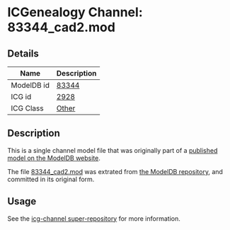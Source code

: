 # ICGenealogy Channel: 83344\_cad2.mod

## Details

Name | Description
---- | -----------
ModelDB id | [83344](http://senselab.med.yale.edu/ModelDB/ShowModel.cshtml?model=83344)
ICG id | [2928](http://icg.neurotheory.ox.ac.uk/channels/other/2928)
ICG Class | [Other](http://icg.neurotheory.ox.ac.uk/channels/other)

## Description

This is a single channel model file that was originally part of a [published model on the ModelDB website](http://senselab.med.yale.edu/mModelDB/ShowModel.cshtml?model=83344).

The file [83344\_cad2.mod](83344_cad2.mod) was extrated from [the ModelDB repository](http://senselab.med.yale.edu/ModelDB/ShowModel.cshtml?model=83344), and committed in its original form.

## Usage

See the [icg-channel super-repository](https://github.com/icgenealogy/icg-channels) for more information.